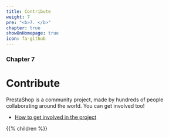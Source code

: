 ```yaml
---
title: Contribute
weight: 7
pre: "<b>7. </b>"
chapter: true
showOnHomepage: true
icon: fa-github
---
```


### Chapter 7

# Contribute

PrestaShop is a community project, made by hundreds of people collaborating around the world. You can get involved too!

- [How to get involved in the project](https://www.prestashop-project.org/get-involved/)

{{% children %}}
